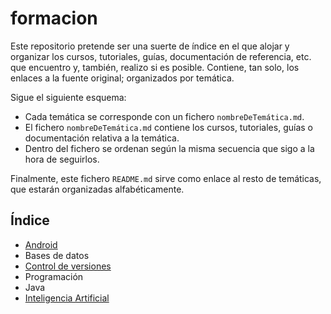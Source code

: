 # formacion
Este repositorio pretende ser una suerte de índice en el que alojar y organizar los cursos, tutoriales, guías, documentación de referencia, etc. que encuentro y, también, realizo si es posible. Contiene, tan solo, los enlaces a la fuente original; organizados por temática.

Sigue el siguiente esquema:
* Cada temática se corresponde con un fichero `nombreDeTemática.md`.
* El fichero `nombreDeTemática.md` contiene los cursos, tutoriales, guías o documentación relativa a la temática.
* Dentro del fichero se ordenan según la misma secuencia que sigo a la hora de seguirlos.

Finalmente, este fichero `README.md` sirve como enlace al resto de temáticas, que estarán organizadas alfabéticamente.

## Índice
* [Android](android.md)
* Bases de datos
* [Control de versiones](controlDeVersiones.md)
* Programación
* Java
* [Inteligencia Artificial](inteligenciaArtificial.md)
